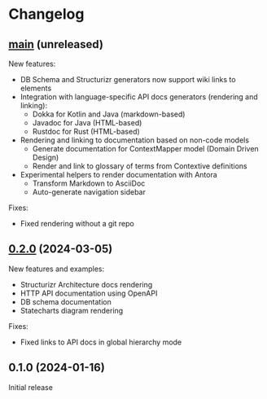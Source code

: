 # Changelog

## [main](https://github.com/dundalek/dinodoc/compare/v0.2.0...main) (unreleased)

New features:
- DB Schema and Structurizr generators now support wiki links to elements
- Integration with language-specific API docs generators (rendering and linking):
  - Dokka for Kotlin and Java (markdown-based)
  - Javadoc for Java (HTML-based)
  - Rustdoc for Rust (HTML-based)
- Rendering and linking to documentation based on non-code models
  - Generate documentation for ContextMapper model (Domain Driven Design)
  - Render and link to glossary of terms from Contextive definitions
- Experimental helpers to render documentation with Antora 
  - Transform Markdown to AsciiDoc
  - Auto-generate navigation sidebar

Fixes:
- Fixed rendering without a git repo

## [0.2.0](https://github.com/dundalek/dinodoc/compare/v0.1.0...v0.2.0) (2024-03-05)

New features and examples:
- Structurizr Architecture docs rendering
- HTTP API documentation using OpenAPI
- DB schema documentation
- Statecharts diagram rendering

Fixes:
- Fixed links to API docs in global hierarchy mode

## 0.1.0 (2024-01-16)

Initial release
